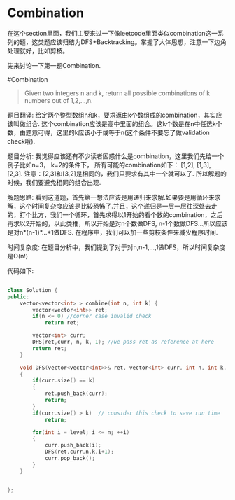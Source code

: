 # Combination

在这个section里面，我们主要来过一下像leetcode里面类似combination这一系列的题，这类题应该归结为DFS+Backtracking。掌握了大体思想，注意一下边角处理就好，比如剪枝。

先来讨论一下第一题Combination.

#Combination

> Given two integers n and k, return all possible combinations of k numbers out of 1,2,...,n.

题目翻译:
给定两个整型数组n和k，要求返由k个数组成的combination，其实应该叫做组合. 这个combination应该是高中里面的组合。这k个数是在n中任选k个数，由题意可得，这里的k应该小于或等于n(这个条件不要忘了做validation check哦).

题目分析:
我觉得应该还有不少读者困惑什么是combination，这里我们先给一个例子比如n=3， k=2的条件下， 所有可能的combination如下：
[1,2], [1,3], [2,3]. 注意：[2,3]和[3,2]是相同的，我们只要求有其中一个就可以了.
所以解题的时候，我们要避免相同的组合出现.

解题思路:
看到这道题，首先第一想法应该是用递归来求解.如果要是用循环来求解，这个时间复杂度应该是比较恐怖了.并且，这个递归是一层一层往深处去走的，打个比方，我们一个循环，首先求得以1开始的看个数的combination，之后再求以2开始的，以此类推，所以开始是对n个数做DFS, n-1个数做DFS...所以应该是对n*(n-1)*...*1做DFS. 在程序中，我们可以加一些剪枝条件来减少程序时间.


时间复杂度:
在题目分析中，我们提到了对于对n,n-1,...,1做DFS，所以时间复杂度是O(n!)

代码如下:

```c++

class Solution {
public:
    vector<vector<int> > combine(int n, int k) {
        vector<vector<int>> ret;
        if(n <= 0) //corner case invalid check
            return ret;

        vector<int> curr;
        DFS(ret,curr, n, k, 1); //we pass ret as reference at here
        return ret;
    }

    void DFS(vector<vector<int>>& ret, vector<int> curr, int n, int k, int level)
    {
        if(curr.size() == k)
        {
            ret.push_back(curr);
            return;
        }
        if(curr.size() > k)  // consider this check to save run time
            return;

        for(int i = level; i <= n; ++i)
        {
            curr.push_back(i);
            DFS(ret,curr,n,k,i+1);
            curr.pop_back();
        }
    }


};
```



